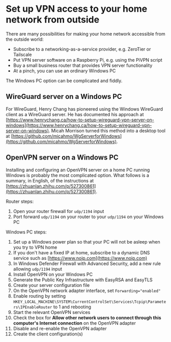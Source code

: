 # Set up VPN access to your home network from outside

There are many possibilities for making your home network accessible from the outside world:

* Subscribe to a networking-as-a-service provider, e.g. ZeroTier or Tailscale
* Put VPN server software on a Raspberry Pi, e.g. using the PiVPN script
* Buy a small business router that provides VPN server functionality
* At a pinch, you can use an ordinary Windows PC

The Windows PC option can be complicated and fiddly.

## WireGuard server on a Windows PC

For WireGuard, Henry Chang has pioneered using the Windows WireGuard client as a WireGuard server. He has documented his approach at [https://www.henrychang.ca/how-to-setup-wireguard-vpn-server-on-windows](https://www.henrychang.ca/how-to-setup-wireguard-vpn-server-on-windows). Micah Morrison turned this method into a desktop tool at [https://github.com/micahmo/WgServerforWindows](https://github.com/micahmo/WgServerforWindows).

## OpenVPN server on a Windows PC

Installing and configuring an OpenVPN server on a home PC running Windows is probably the most complicated option. What follows is a summary, in English, of the instructions at [https://zhuanlan.zhihu.com/p/527300861](https://zhuanlan.zhihu.com/p/527300861).

Router steps:

1. Open your router firewall for `udp/1194` input
2. Port forward `udp/1194` on your router to your `udp/1194` on your Windows PC

Windows PC steps:

1. Set up a Windows power plan so that your PC will not be asleep when you try to VPN home
2. If you don't have a fixed IP at home, subscribe to a dynamic DNS service such as [https://www.noip.com](https://www.noip.com)
3. In Windows Defender Firewall with Advanced Security, add a new rule allowing `udp/1194` input
4. Install OpenVPN on your Windows PC
5. Generate the Public Key Infrastructure with EasyRSA and EasyTLS
6. Create your server configuration file
7. On the OpenVPN network adapter interface, set `Forwarding="enabled"`
8. Enable routing by setting `HKEY_LOCAL_MACHINE\SYSTEM\CurrentControlSet\Services\Tcpip\Parameters\IPEnableRouter` to 1 and rebooting
9. Start the relevant OpenVPN services
10. Check the box for **Allow other network users to connect through this computer's Internet connection** on the OpenVPN adapter
11. Disable and re-enable the OpenVPN adapter
12. Create the client configuration(s)
